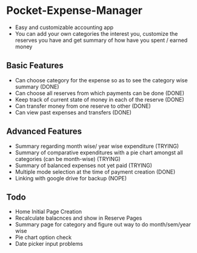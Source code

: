 # Pocket-Expense-Manager
- Easy and customizable accounting app
- You can add your own categories the interest you, customize the reserves you have and get summary of how have you spent / earned money 

## Basic Features
- Can choose category for the expense so as to see the category wise summary (DONE)
- Can choose all reserves from which payments can be done (DONE)
- Keep track of current state of money in each of the reserve (DONE)
- Can transfer money from one reserve to other (DONE)
- Can view past expenses and transfers (DONE)

## Advanced Features
- Summary regarding month wise/ year wise expenditure (TRYING)
- Summary of comparative expenditures with a pie chart amongst all categories (can be month-wise) (TRYING)
- Summary of balanced expenses not yet paid (TRYING)
- Multiple mode selection at the time of payment creation (DONE)
- Linking with google drive for backup (NOPE)


## Todo
- Home Initial Page Creation
- Recalculate balacnces and show in Reserve Pages
- Summary page for category and figure out way to do month/sem/year wise
- Pie chart option check
- Date picker input problems
